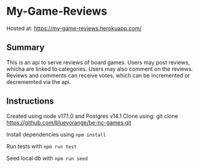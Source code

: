# My-Game-Reviews

Hosted at:
https://my-game-reviews.herokuapp.com/

## Summary

This is an api to serve reviews of board games. Users may post reviews, whicha are linked to categories. Users may also comment on the reviews. Reviews and comments can receive votes, which can be incremented or decrememted via the api.

## Instructions

Created using node v17.1.0 and Postgres v14.1
Clone using:
git clone https://github.com/blueyorange/be-nc-games.git

Install dependencies using
`npm install`

Run tests with `npm run test`

Seed local db with `npm run seed`
